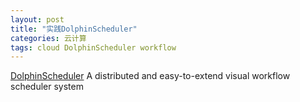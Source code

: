 ```yaml
---
layout: post
title: "实践DolphinScheduler"
categories: 云计算
tags: cloud DolphinScheduler workflow
---
```


[DolphinScheduler](https://dolphinscheduler.apache.org/zh-cn/index.html) A distributed and easy-to-extend visual workflow scheduler system